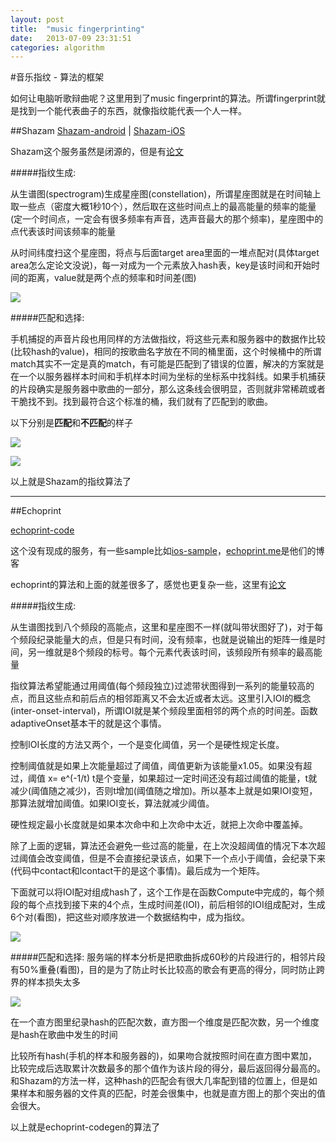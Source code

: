 ```yaml
---
layout: post
title:  "music fingerprinting"
date:   2013-07-09 23:31:51
categories: algorithm
---
```


#音乐指纹 - 算法的框架

如何让电脑听歌辩曲呢？这里用到了music fingerprint的算法。所谓fingerprint就是找到一个能代表曲子的东西，就像指纹能代表一个人一样。

##Shazam
[Shazam-android][1] | [Shazam-iOS][2]

Shazam这个服务虽然是闭源的，但是有[论文][3]

#####指纹生成:

从生谱图(spectrogram)生成星座图(constellation)，所谓星座图就是在时间轴上取一些点（密度大概1秒10个），然后取在这些时间点上的最高能量的频率的能量(定一个时间点，一定会有很多频率有声音，选声音最大的那个频率)，星座图中的点代表该时间该频率的能量

从时间纬度扫这个星座图，将点与后面target area里面的一堆点配对(具体target area怎么定论文没说)，每一对成为一个元素放入hash表，key是该时间和开始时间的距离，value就是两个点的频率和时间差(图)

![][8]

#####匹配和选择:

手机捕捉的声音片段也用同样的方法做指纹，将这些元素和服务器中的数据作比较(比较hash的value)，相同的按歌曲名字放在不同的桶里面，这个时候桶中的所谓match其实不一定是真的match，有可能是匹配到了错误的位置，解决的方案就是在一个以服务器样本时间和手机样本时间为坐标的坐标系中找斜线。如果手机捕获的片段确实是服务器中歌曲的一部分，那么这条线会很明显，否则就非常稀疏或者干脆找不到。找到最符合这个标准的桶，我们就有了匹配到的歌曲。</br>

以下分别是**匹配**和**不匹配**的样子

![][9]

![][10]

以上就是Shazam的指纹算法了
<hr />

##Echoprint

[echoprint-code][4]

这个没有现成的服务，有一些sample比如[ios-sample][5]，[echoprint.me][6]是他们的博客

echoprint的算法和上面的就差很多了，感觉也更复杂一些，这里有[论文][7]

#####指纹生成:

从生谱图找到八个频段的高能点，这里和星座图不一样(就叫带状图好了)，对于每个频段纪录能量大的点，但是只有时间，没有频率，也就是说输出的矩阵一维是时间，另一维就是8个频段的标号。每个元素代表该时间，该频段所有频率的最高能量

指纹算法希望能通过用阈值(每个频段独立)过滤带状图得到一系列的能量较高的点，而且这些点和前后点的相邻距离又不会太近或者太远。这里引入IOI的概念(inter-onset-interval)，所谓IOI就是某个频段里面相邻的两个点的时间差。函数adaptiveOnset基本干的就是这个事情。

控制IOI长度的方法又两个，一个是变化阈值，另一个是硬性规定长度。

控制阈值就是如果上次能量超过了阈值，阈值更新为该能量x1.05。如果没有超过，阈值 x= e^(-1/t) t是个变量，如果超过一定时间还没有超过阈值的能量，t就减少(阈值随之减少)，否则t增加(阈值随之增加)。所以基本上就是如果IOI变短，那算法就增加阈值。如果IOI变长，算法就减少阈值。

硬性规定最小长度就是如果本次命中和上次命中太近，就把上次命中覆盖掉。

除了上面的逻辑，算法还会避免一些过高的能量，在上次没超阈值的情况下本次超过阈值会改变阈值，但是不会直接纪录该点，如果下一个点小于阈值，会纪录下来(代码中contact和lcontact干的是这个事情)。最后成为一个矩阵。

下面就可以将IOI配对组成hash了，这个工作是在函数Compute中完成的，每个频段的每个点找到接下来的4个点，生成时间差(IOI)，前后相邻的IOI组成配对，生成6个对(看图)，把这些对顺序放进一个数据结构中，成为指纹。

![][11]

#####匹配和选择:
服务端的样本分析是把歌曲拆成60秒的片段进行的，相邻片段有50%重叠(看图)，目的是为了防止时长比较高的歌会有更高的得分，同时防止跨界的样本损失太多

![][12]

在一个直方图里纪录hash的匹配次数，直方图一个维度是匹配次数，另一个维度是hash在歌曲中发生的时间

比较所有hash(手机的样本和服务器的)，如果吻合就按照时间在直方图中累加，比较完成后选取累计次数最多的那个值作为该片段的得分，最后返回得分最高的。和Shazam的方法一样，这种hash的匹配会有很大几率配到错的位置上，但是如果样本和服务器的文件真的匹配，时差会很集中，也就是直方图上的那个突出的值会很大。

以上就是echoprint-codegen的算法了

[1]: https://play.google.com/store/apps/details?id=com.shazam.android&feature=search_result#?t=W251bGwsMSwxLDEsImNvbS5zaGF6YW0uYW5kcm9pZCJd
[2]: https://itunes.apple.com/cn/app/shazam/id284993459?l=en&mt=8
[3]: http://111.13.109.34:82/1Q2W3E4R5T6Y7U8I9O0P1Z2X3C4V5B/www.ee.columbia.edu/~dpwe/papers/Wang03-shazam.pdf
[4]: https://github.com/echonest/echoprint-codegen
[5]: https://github.com/echonest/echoprint-ios-sample
[6]: echoprint.me
[7]: http://ismir2011.ismir.net/latebreaking/LB-7.pdf
[8]: /static/images/music_fingerprint_1/hash.png
[9]: /static/images/music_fingerprint_1/match.png
[10]: /static/images/music_fingerprint_1/notmatch.png
[11]: /static/images/music_fingerprint_1/pairs.png
[12]: /static/images/music_fingerprint_1/windows.png

